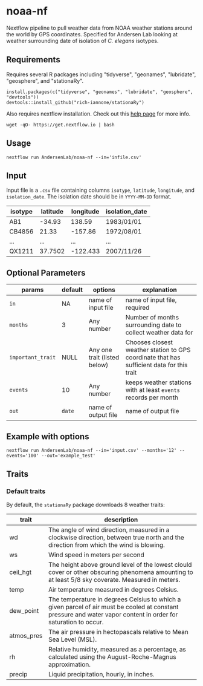 # noaa-nf

Nextflow pipeline to pull weather data from NOAA weather stations around the world by GPS coordinates. Specified for Andersen Lab looking at weather surrounding date of isolation of *C. elegans* isotypes.

## Requirements
Requires several R packages including "tidyverse", "geonames", "lubridate", "geosphere", and "stationaRy".

```
install.packages(c("tidyverse", "geonames", "lubridate", "geosphere", "devtools"))
devtools::install_github("rich-iannone/stationaRy")
```

Also requires nextflow installation. Check out this [help page](https://www.nextflow.io/docs/latest/getstarted.html) for more info.
```
wget -qO- https://get.nextflow.io | bash
```

## Usage
```
nextflow run AndersenLab/noaa-nf --in='infile.csv'
```

## Input
Input file is a `.csv` file containing columns `isotype`, `latitude`, `longitude`, and `isolation_date`. The isolation date should be in `YYYY-MM-DD` format.

| isotype | latitude | longitude | isolation_date |
| --- | --- | --- | --- |
| AB1 | -34.93 | 138.59 | 1983/01/01 |
| CB4856 | 21.33 | -157.86 | 1972/08/01 |
| ... | ... | ... | ... |
| QX1211 | 37.7502 | -122.433 | 2007/11/26 |

## Optional Parameters
| params | default | options | explanation |
| --- | --- | --- | --- |
| `in` | NA | name of input file | name of input file, required |
| `months` | 3 | Any number | Number of months surrounding date to collect weather data for |
| `important_trait` | NULL | Any one trait (listed below) | Chooses closest weather station to GPS coordinate that has sufficient data for this trait |
| `events` | 10 | Any number | keeps weather stations with at least `events` records per month |
| `out` | `date` | name of output file | name of output file |

## Example with options
```
nextflow run AndersenLab/noaa-nf --in='input.csv' --months='12' --events='100' --out='example_test'
```


## Traits
### Default traits
By default, the `stationaRy` package downloads 8 weather traits:

| trait | description |
| --- | --- |
| wd | The angle of wind direction, measured in a clockwise direction, between true north and the direction from which the wind is blowing. |
| ws | Wind speed in meters per second |
| ceil_hgt | The height above ground level of the lowest clould cover or other obscuring phenomena amounting to at least 5/8 sky coverate. Measured in meters.  |
| temp | Air temperature measured in degrees Celsius. |
| dew_point | The temperature in degrees Celsius to which a given parcel of air must be cooled at constant pressure and water vapor content in order for saturation to occur. |
| atmos_pres | The air pressure in hectopascals relative to Mean Sea Level (MSL). |
| rh | Relative humidity, measured as a percentage, as calculated using the August-Roche-Magnus approximation. |
| precip | Liquid precipitation, hourly, in inches. |


